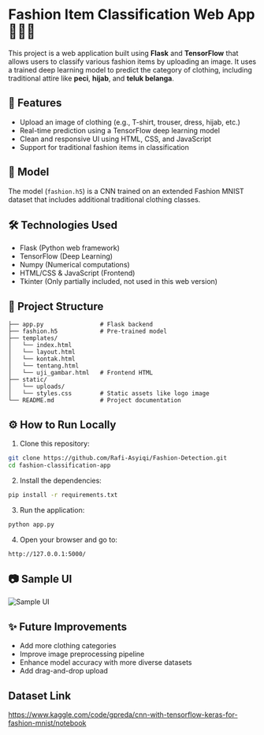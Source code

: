 # Fashion Item Classification Web App 👕👖🧥

This project is a web application built using **Flask** and **TensorFlow** that allows users to classify various fashion items by uploading an image. It uses a trained deep learning model to predict the category of clothing, including traditional attire like **peci**, **hijab**, and **teluk belanga**.

## 🚀 Features
- Upload an image of clothing (e.g., T-shirt, trouser, dress, hijab, etc.)
- Real-time prediction using a TensorFlow deep learning model
- Clean and responsive UI using HTML, CSS, and JavaScript
- Support for traditional fashion items in classification

## 🧠 Model
The model (`fashion.h5`) is a CNN trained on an extended Fashion MNIST dataset that includes additional traditional clothing classes.

## 🛠 Technologies Used
- Flask (Python web framework)
- TensorFlow (Deep Learning)
- Numpy (Numerical computations)
- HTML/CSS & JavaScript (Frontend)
- Tkinter (Only partially included, not used in this web version)

## 📁 Project Structure
```
├── app.py                # Flask backend
├── fashion.h5            # Pre-trained model
├── templates/
│   └── index.html
│   └── layout.html
│   └── kontak.html
│   └── tentang.html
│   └── uji_gambar.html   # Frontend HTML
├── static/
│   └── uploads/
│   └── styles.css        # Static assets like logo image
└── README.md             # Project documentation
```

## ⚙️ How to Run Locally
1. Clone this repository:
```bash
git clone https://github.com/Rafi-Asyiqi/Fashion-Detection.git
cd fashion-classification-app
```

2. Install the dependencies:
```bash
pip install -r requirements.txt
```

3. Run the application:
```bash
python app.py
```

4. Open your browser and go to:
```
http://127.0.0.1:5000/
```

## 📷 Sample UI
![Sample UI](static/uploads/sample_ui.png)

## ✨ Future Improvements
- Add more clothing categories
- Improve image preprocessing pipeline
- Enhance model accuracy with more diverse datasets
- Add drag-and-drop upload 


## Dataset Link
https://www.kaggle.com/code/gpreda/cnn-with-tensorflow-keras-for-fashion-mnist/notebook
